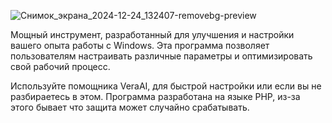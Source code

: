 
![Снимок_экрана_2024-12-24_132407-removebg-preview](https://github.com/user-attachments/assets/3fb60faa-2385-4726-9725-c81ce34d4304)

Мощный инструмент, разработанный для улучшения и настройки вашего опыта работы с Windows. 
Эта программа позволяет пользователям настраивать различные параметры и оптимизировать свой рабочий процесс.

Используйте помощника VeraAI, для быстрой настройки или если вы не разбираетесь в этом.
Программа разработана на языке PHP, из-за этого бывает что защита может случайно срабатывать.
